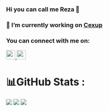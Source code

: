 ### Hi you can call me Reza 👋

### 🔭 I’m currently working on [Cexup](https://cexup.com)


<h3 align="left">You can connect with me on:</h3>

<p>
  <a href="https://www.linkedin.com/in/rezapfebriyan/">
    <img src="https://img.shields.io/badge/linkedin-%230077B5.svg?&style=for-the-badge&logo=linkedin&logoColor=white" height=25>
  </a> 
  <a href="https://www.instagram.com/rezapfebriyan/">
    <img src="https://img.shields.io/badge/instagram-%23E4405F.svg?&style=for-the-badge&logo=instagram&logoColor=white" height=25>
  </a> 
</p>

# 📊GitHub Stats :
![](https://github-readme-stats.vercel.app/api?username=rezapfebriyan&theme=vue&hide_border=false&include_all_commits=true&count_private=true)
![](https://github-readme-streak-stats.herokuapp.com/?user=rezapfebriyan&theme=vue&hide_border=false)
![](https://github-readme-stats.vercel.app/api/top-langs/?username=rezapfebriyan&theme=vue&hide_border=false&include_all_commits=true&count_private=true&layout=compact)
